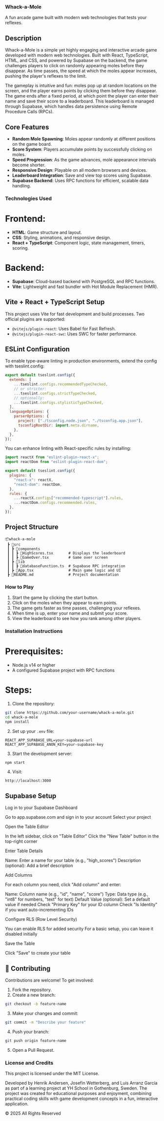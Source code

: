 ### Whack-a-Mole

A fun arcade game built with modern web technologies that tests your reflexes.

## Description

Whack-a-Mole is a simple yet highly engaging and interactive arcade game developed with modern web technologies. Built with React, TypeScript, HTML, and CSS, and powered by Supabase on the backend, the game challenges players to click on randomly appearing moles before they disappear. As time passes, the speed at which the moles appear increases, pushing the player's reflexes to the limit.

The gameplay is intuitive and fun: moles pop up at random locations on the screen, and the player earns points by clicking them before they disappear. The game ends after a fixed period, at which point the player can enter their name and save their score to a leaderboard. This leaderboard is managed through Supabase, which handles data persistence using Remote Procedure Calls (RPCs).

## Core Features

- **Random Mole Spawning**: Moles appear randomly at different positions on the game board.
- **Score System**: Players accumulate points by successfully clicking on moles.
- **Speed Progression**: As the game advances, mole appearance intervals become shorter.
- **Responsive Design**: Playable on all modern browsers and devices.
- **Leaderboard Integration**: Save and view top scores using Supabase.
- **Supabase Backend**: Uses RPC functions for efficient, scalable data handling.

### Technologies Used

# Frontend:

- **HTML**: Game structure and layout.
- **CSS**: Styling, animations, and responsive design.
- **React + TypeScript**: Component logic, state management, timers, scoring.

# Backend:

- **Supabase**: Cloud-based backend with PostgreSQL and RPC functions.
- **Vite**: Lightweight and fast bundler with Hot Module Replacement (HMR).

## Vite + React + TypeScript Setup

This project uses Vite for fast development and build processes. Two official plugins are supported:

- `@vitejs/plugin-react`: Uses Babel for Fast Refresh.
- `@vitejs/plugin-react-swc`: Uses SWC for faster performance.

## ESLint Configuration

To enable type-aware linting in production environments, extend the config with tseslint.config:

```js
export default tseslint.config({
  extends: [
    ...tseslint.configs.recommendedTypeChecked,
    // or stricter:
    ...tseslint.configs.strictTypeChecked,
    // optionally:
    ...tseslint.configs.stylisticTypeChecked,
  ],
  languageOptions: {
    parserOptions: {
      project: ["./tsconfig.node.json", "./tsconfig.app.json"],
      tsconfigRootDir: import.meta.dirname,
    },
  },
});
```

You can enhance linting with React-specific rules by installing:

```js
import reactX from "eslint-plugin-react-x";
import reactDom from "eslint-plugin-react-dom";

export default tseslint.config({
  plugins: {
    "react-x": reactX,
    "react-dom": reactDom,
  },
  rules: {
    ...reactX.configs["recommended-typescript"].rules,
    ...reactDom.configs.recommended.rules,
  },
});
```

## Project Structure

```
📦whack-a-mole
 ┣ 📂src
 ┃ ┣ 📂components
 ┃ ┃ ┣ 📜HighScores.tsx       # Displays the leaderboard
 ┃ ┃ ┣ 📜GameOver.tsx         # Game over screen
 ┃ ┣ 📂lib
 ┃ ┃ ┣ 📜databaseFunction.ts  # Supabase RPC integration
 ┃ ┣ 📜App.tsx                # Main game logic and UI
 ┣ 📜README.md                # Project documentation
```

### How to Play

1. Start the game by clicking the start button.
2. Click on the moles when they appear to earn points.
3. The game gets faster as time passes, challenging your reflexes.
4. When time is up, enter your name and submit your score.
5. View the leaderboard to see how you rank among other players.

### Installation Instructions

# Prerequisites:

- Node.js v14 or higher
- A configured Supabase project with RPC functions

# Steps:

1. Clone the repository:

```bash
git clone https://github.com/your-username/whack-a-mole.git
cd whack-a-mole
npm install
```

2. Set up your `.env` file:

```
REACT_APP_SUPABASE_URL=your-supabase-url
REACT_APP_SUPABASE_ANON_KEY=your-supabase-key
```

3. Start the development server:

```bash
npm start
```

4. Visit:

```
http://localhost:3000
```

## Supabase Setup

Log in to your Supabase Dashboard

Go to app.supabase.com and sign in to your account
Select your project

Open the Table Editor

In the left sidebar, click on "Table Editor"
Click the "New Table" button in the top-right corner

Enter Table Details

Name: Enter a name for your table (e.g., "high_scores")
Description (optional): Add a brief description

Add Columns

For each column you need, click "Add column" and enter:

Name: Column name (e.g., "id", "name", "score")
Type: Data type (e.g., "int8" for numbers, "text" for text)
Default Value (optional): Set a default value if needed
Check "Primary Key" for your ID column
Check "Is Identity" if you want auto-incrementing IDs

Configure RLS (Row Level Security)

You can enable RLS for added security
For a basic setup, you can leave it disabled initially

Save the Table

Click "Save" to create your table

## 👥 Contributing

Contributions are welcome! To get involved:

1. Fork the repository.
2. Create a new branch:

```bash
git checkout -b feature-name
```

3. Make your changes and commit:

```bash
git commit -m "Describe your feature"
```

4. Push your branch:

```bash
git push origin feature-name
```

5. Open a Pull Request.

### License and Credits

This project is licensed under the MIT License.

Developed by Henrik Andersen, Josefin Wetterberg, and Luis Arranz García as part of a learning project at YH School in Gothenburg, Sweden. The project was created for educational purposes and enjoyment, combining practical coding skills with game development concepts in a fun, interactive application.

© 2025 All Rights Reserved
